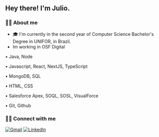 ## Hey there! I'm Julio.

### 🤵🏻 About me

* 🎓 I'm currently in the second year of Computer Science Bachelor's Degree in UNIFOR, in Brazil.
* Im working in OSF Digital



• Java, Node

• Javascript, React, NextJS, TypeScript

• MongoDB, SQL

• HTML, CSS

• Salesforce Apex, SOQL, SOSL, VisualForce

• Git, Github


### 🤝🏻 Connect with me

[![Gmail](https://img.shields.io/badge/Gmail-D14836?style=for-the-badge&logo=gmail&logoColor=white)](mailto:juliobandeira2520@gmail.com "Send me an email!")
[![LinkedIn](https://img.shields.io/badge/LinkedIn-0077B5?style=for-the-badge&logo=linkedin&logoColor=white)](https://www.linkedin.com/in/julio-bandeira/ "Visit me on LinkedIn")
